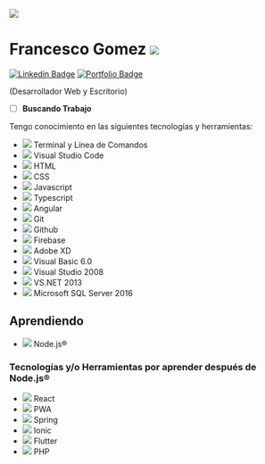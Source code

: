 ![](https://res.cloudinary.com/francescogo/image/upload/v1594674652/Readme%20Perfil/Images/logofgo_fccwaj.svg)
# Francesco Gomez ![](https://res.cloudinary.com/francescogo/image/upload/v1594674910/Readme%20Perfil/Images/imgfrancescogo_svacem.png)

[![Linkedin Badge](https://res.cloudinary.com/francescogo/image/upload/v1594667769/CV/linkedin-logo_cxihyz.png)](https://www.linkedin.com/in/francescogo/)
[![Portfolio Badge](https://res.cloudinary.com/francescogo/image/upload/v1594667603/CV/portfolio-logo_idgwhz.png)](https://francescogo.github.io/portafolio-1v/)

(Desarrollador Web y Escritorio)
- [ ] **Buscando Trabajo**


Tengo conocimiento en las siguientes tecnologías y herramientas:

  * ![](https://res.cloudinary.com/francescogo/image/upload/v1594669727/Readme%20Perfil/Images/logoTerminal_ulm6be.svg) Terminal y Línea de Comandos
  * ![](https://res.cloudinary.com/francescogo/image/upload/v1594669807/Readme%20Perfil/Images/logoVscode_kn9rmu.svg) Visual Studio Code
  * ![](https://res.cloudinary.com/francescogo/image/upload/v1594670004/Readme%20Perfil/Images/logoHtml_weatix.svg) HTML
  * ![](https://res.cloudinary.com/francescogo/image/upload/v1594670052/Readme%20Perfil/Images/logoCss_wd4xxv.svg) CSS
  * ![](https://res.cloudinary.com/francescogo/image/upload/v1594675024/Readme%20Perfil/Images/logoJs_gyezt0.svg) Javascript
  * ![](https://res.cloudinary.com/francescogo/image/upload/v1594675086/Readme%20Perfil/Images/logoTypescript_b3ewxq.svg) Typescript
  * ![](https://res.cloudinary.com/francescogo/image/upload/v1594675171/Readme%20Perfil/Images/logoAngular_ctyzq2.svg) Angular
  * ![](https://res.cloudinary.com/francescogo/image/upload/v1594675274/Readme%20Perfil/Images/logoGit_f4von6.svg) Git
  * ![](https://res.cloudinary.com/francescogo/image/upload/v1594675275/Readme%20Perfil/Images/logoGithub_uzgiyp.svg) Github
  * ![](https://res.cloudinary.com/francescogo/image/upload/v1594675375/Readme%20Perfil/Images/logoFirebase_ydtjqr.svg) Firebase
  * ![](https://res.cloudinary.com/francescogo/image/upload/v1594675413/Readme%20Perfil/Images/logoAdobexd_yxhkry.svg) Adobe XD
  * ![](https://res.cloudinary.com/francescogo/image/upload/v1594676558/Readme%20Perfil/Images/logoVisualbasic6.0_rwarsg.svg) Visual Basic 6.0
  * ![](https://res.cloudinary.com/francescogo/image/upload/v1594677123/Readme%20Perfil/Images/logoVisualStudio2008_j25dwa.png) Visual Studio 2008
  * ![](https://res.cloudinary.com/francescogo/image/upload/v1594676701/Readme%20Perfil/Images/logoVisualstudio_l8dens.svg) VS.NET 2013
  * ![](https://res.cloudinary.com/francescogo/image/upload/v1594677168/Readme%20Perfil/Images/logoSQLServer_pcpsw7.svg) Microsoft SQL Server 2016
  
## Aprendiendo

  * ![](https://res.cloudinary.com/francescogo/image/upload/v1594677487/Readme%20Perfil/Images/logoNodeJs_qrvb5i.png) Node.js&reg;

### Tecnologías y/o Herramientas por aprender después de Node.js&reg;
  * ![](https://res.cloudinary.com/francescogo/image/upload/v1594677558/Readme%20Perfil/Images/logoReact_bgsweo.svg) React
  * ![](https://res.cloudinary.com/francescogo/image/upload/v1594677835/Readme%20Perfil/Images/logoPWA_fs8xo3.svg) PWA
  * ![](https://res.cloudinary.com/francescogo/image/upload/v1594677927/Readme%20Perfil/Images/logoSpring_f2d7sb.svg) Spring
  * ![](https://res.cloudinary.com/francescogo/image/upload/v1594678559/Readme%20Perfil/Images/logoIonic_mro7j1.svg) Ionic
  * ![](https://res.cloudinary.com/francescogo/image/upload/v1594678631/Readme%20Perfil/Images/logoFlutter_b6q7mj.svg) Flutter
  * ![](https://res.cloudinary.com/francescogo/image/upload/v1594678711/Readme%20Perfil/Images/logoPHP_tztiqe.svg) PHP

<!--
**FrancescoGO/FrancescoGO** is a ✨ _special_ ✨ repository because its `README.md` (this file) appears on your GitHub profile.

Here are some ideas to get you started:

- 🔭 I’m currently working on ...
- 🌱 I’m currently learning ...
- 👯 I’m looking to collaborate on ...
- 🤔 I’m looking for help with ...
- 💬 Ask me about ...
- 📫 How to reach me: ...
- 😄 Pronouns: ...
- ⚡ Fun fact: ...
-->
